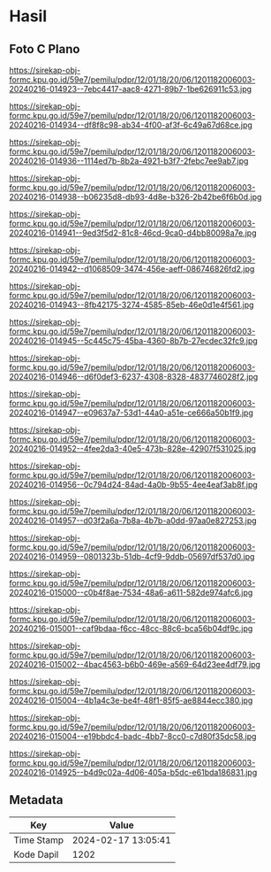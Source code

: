 # Hasil

## Foto C Plano

https://sirekap-obj-formc.kpu.go.id/59e7/pemilu/pdpr/12/01/18/20/06/1201182006003-20240216-014923--7ebc4417-aac8-4271-89b7-1be626911c53.jpg

https://sirekap-obj-formc.kpu.go.id/59e7/pemilu/pdpr/12/01/18/20/06/1201182006003-20240216-014934--df8f8c98-ab34-4f00-af3f-6c49a67d68ce.jpg

https://sirekap-obj-formc.kpu.go.id/59e7/pemilu/pdpr/12/01/18/20/06/1201182006003-20240216-014936--1114ed7b-8b2a-4921-b3f7-2febc7ee9ab7.jpg

https://sirekap-obj-formc.kpu.go.id/59e7/pemilu/pdpr/12/01/18/20/06/1201182006003-20240216-014938--b06235d8-db93-4d8e-b326-2b42be6f6b0d.jpg

https://sirekap-obj-formc.kpu.go.id/59e7/pemilu/pdpr/12/01/18/20/06/1201182006003-20240216-014941--9ed3f5d2-81c8-46cd-9ca0-d4bb80098a7e.jpg

https://sirekap-obj-formc.kpu.go.id/59e7/pemilu/pdpr/12/01/18/20/06/1201182006003-20240216-014942--d1068509-3474-456e-aeff-086746826fd2.jpg

https://sirekap-obj-formc.kpu.go.id/59e7/pemilu/pdpr/12/01/18/20/06/1201182006003-20240216-014943--8fb42175-3274-4585-85eb-46e0d1e4f561.jpg

https://sirekap-obj-formc.kpu.go.id/59e7/pemilu/pdpr/12/01/18/20/06/1201182006003-20240216-014945--5c445c75-45ba-4360-8b7b-27ecdec32fc9.jpg

https://sirekap-obj-formc.kpu.go.id/59e7/pemilu/pdpr/12/01/18/20/06/1201182006003-20240216-014946--d6f0def3-6237-4308-8328-4837746028f2.jpg

https://sirekap-obj-formc.kpu.go.id/59e7/pemilu/pdpr/12/01/18/20/06/1201182006003-20240216-014947--e09637a7-53d1-44a0-a51e-ce666a50b1f9.jpg

https://sirekap-obj-formc.kpu.go.id/59e7/pemilu/pdpr/12/01/18/20/06/1201182006003-20240216-014952--4fee2da3-40e5-473b-828e-42907f531025.jpg

https://sirekap-obj-formc.kpu.go.id/59e7/pemilu/pdpr/12/01/18/20/06/1201182006003-20240216-014956--0c794d24-84ad-4a0b-9b55-4ee4eaf3ab8f.jpg

https://sirekap-obj-formc.kpu.go.id/59e7/pemilu/pdpr/12/01/18/20/06/1201182006003-20240216-014957--d03f2a6a-7b8a-4b7b-a0dd-97aa0e827253.jpg

https://sirekap-obj-formc.kpu.go.id/59e7/pemilu/pdpr/12/01/18/20/06/1201182006003-20240216-014959--0801323b-51db-4cf9-9ddb-05697df537d0.jpg

https://sirekap-obj-formc.kpu.go.id/59e7/pemilu/pdpr/12/01/18/20/06/1201182006003-20240216-015000--c0b4f8ae-7534-48a6-a611-582de974afc6.jpg

https://sirekap-obj-formc.kpu.go.id/59e7/pemilu/pdpr/12/01/18/20/06/1201182006003-20240216-015001--caf9bdaa-f6cc-48cc-88c6-bca56b04df9c.jpg

https://sirekap-obj-formc.kpu.go.id/59e7/pemilu/pdpr/12/01/18/20/06/1201182006003-20240216-015002--4bac4563-b6b0-469e-a569-64d23ee4df79.jpg

https://sirekap-obj-formc.kpu.go.id/59e7/pemilu/pdpr/12/01/18/20/06/1201182006003-20240216-015004--4b1a4c3e-be4f-48f1-85f5-ae8844ecc380.jpg

https://sirekap-obj-formc.kpu.go.id/59e7/pemilu/pdpr/12/01/18/20/06/1201182006003-20240216-015004--e19bbdc4-badc-4bb7-8cc0-c7d80f35dc58.jpg

https://sirekap-obj-formc.kpu.go.id/59e7/pemilu/pdpr/12/01/18/20/06/1201182006003-20240216-014925--b4d9c02a-4d06-405a-b5dc-e61bda186831.jpg


## Metadata

| Key        | Value               |
| ---------- | ------------------- |
| Time Stamp | 2024-02-17 13:05:41 |
| Kode Dapil | 1202                |



